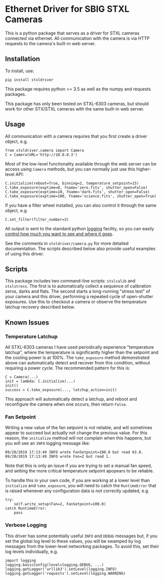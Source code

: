 # Ethernet Driver for SBIG STXL Cameras

This is a python package that serves as a driver for STXL cameras connected via ethernet.  All communication
with the camera is via HTTP requests to the camera's built-in web server.

## Installation

To install, use:
```
pip install stxldriver
```
This package requires python >= 3.5 as well as the numpy and requests packages.

This package has only been tested on STXL-6303 cameras, but should work for other STX/STXL cameras with
the same built-in web server.

## Usage

All communication with a camera requires that you first create a driver object,  e.g.
```
from stxldriver.camera import Camera
C = Camera(URL='http://10.0.0.3')
```
Most of the low-level functionality available through the web server can be access using `Camera` methods,
but you can normally just use this higher-level API:
```
C.initialize(reboot=True, binning=2, temperature_setpoint=15)
C.take_exposure(exptime=0, fname='zero.fits', shutter_open=False)
C.take_exposure(exptime=10, fname='dark.fits', shutter_open=False)
C.take_exposure(exptime=100, fname='science.fits', shutter_open=True)
```
If you have a filter wheel installed, you can also control it through the same object, e.g.
```
C.set_filter(filter_number=3)
```
All output is sent to the standard python [logging](https://docs.python.org/3/library/logging.html) facility, so you can easily [control how much you want to see and where it goes](https://docs.python.org/3/howto/logging.html).

See the comments in `stxldriver/camera.py` for more detailed documentation. The scripts described below also provide useful
examples of using this driver.

## Scripts

This package includes two command-line scripts: `stxlcalib` and `stxlstress`.  The first is to automatically collect a sequence of calibration zeros, darks and flats.  The second starts a long-running "stress test" of your camera and this driver, performing a repeated cycle of open-shutter exposures.  Use this to checkout a camera or observe the temperature latchup recovery described below.

## Known Issues

### Temperature Latchup

All STXL-6303 cameras I have used periodically experience "temperature latchup", where the temperature is significantly higher than the setpoint and the cooling power is at 100%.  The `take_exposure` method demonstrated above can automatically detect and recover from this condition, without requiring a power cycle.  The recommended pattern for this is:
```
C = Camera(...)
init = lambda: C.initialize(...)
init()
success = C.take_exposure(..., latchup_action=init)
```
This approach will automatically detect a latchup, and reboot and reconfigure the camera when one occurs, then return `False`.

### Fan Setpoint

Writing a new value of the fan setpoint is not reliable, and will sometimes appear to succeed but actually not change the previous value.  For this reason, the `initialize` method will not complain when this happens, but you will see an `INFO` logging  message like:
```
09/20/2019 17:13:49 INFO wrote FanSetpoint=100.0 but read 63.0.
09/20/2019 17:13:49 INFO wrote Fan=2 but read 1.
```
Note that this is only an issue if you are trying to set a manual fan speed, and setting the more critical temperature setpoint apopears to be reliable.

To handle this in your own code, if you are working at a lower level than `initialize` and `take_exposure`, you will need to catch the `RuntimeError` that is raised whenever any configuration data is not correctly updated, e.g.
```
try:
    self.write_setup(Fan=2, FanSetpoint=100.0)
catch RuntimeError:
    pass
```

### Verbose Logging

This driver has some potentially useful `INFO` and `DEBUG` messages but, if you set the global log level to these values,
you will be swamped by log messages from the lower-level networking packages.  To avoid this, set their log levels individually, e.g.
```
import logging
logging.basicConfig(level=logging.DEBUG, ...)
logging.getLogger('urllib3').setLevel(logging.INFO)
logging.getLogger('requests').setLevel(logging.WARNING)
```
